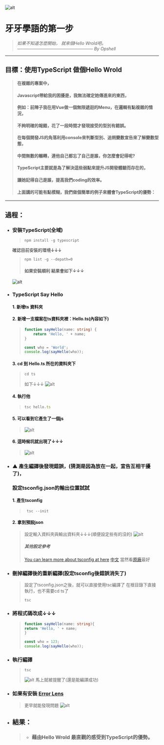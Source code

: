 ![alt](https://)

# 牙牙學語的第一步
> *如果不知道怎麼開始，*
> *就來個Hello Wrold吧。*
> *───────────────────────── By Opshell*
---
## 目標：使用TypeScript 做個Hello Wrold
   > #### 在複雜的專案中，
   > #### Javascript帶給我的困擾是，我無法確定她傳進來的東西，
   > #### 例如：前陣子我在用Vue做一個無限遞迴的Menu，在邏輯有點複雜的情況，
   > #### 不夠明確的報錯，花了一段時間才發現接受的型別有錯誤。
   > #### 在每個開發JS的角落利用console來判斷型別、追朔變數宣告來了解變數型態，
   > #### 中間無數的輾轉，連他自己都忘了自己是誰，你怎麼會記得呢?
   > #### TypeScript主要就是為了解決這些弱點來提升JS開發體驗而存在的，
   > #### 讓她記得自己是誰，提高我們coding的效率。
   > #### 上面講的可能有點模糊，我們做個簡單的例子來體會TypeScript的優勢：
---
## 過程：
- ### 安裝TypeScript(全域)
    > ```
    > npm install -g typescript
    > ```
    確認目前安裝的環境↓↓↓
    > ```
    > npm list -g --depath=0
    > ```
    > #### 如果安裝順利 結果會如下↓↓↓
    ![alt](https://)

- ### TypeScript Say Hello
    #### 1. 新增ts 資料夾
    #### 2. 新增一支檔案在ts資料夾裡：Hello.ts(內容如下)
    > ```typescript
    > function sayHello(name: string) {
    >     return 'Hello, ' + name;
    > }
    >
    > const who = 'World';
    > console.log(sayHello(who));
    > ```

    #### 3. cd 到 Hello.ts 所在的資料夾下
    > ```typescript
    > cd ts
    > ```
    > 如下↓↓↓
    ![alt](https://)

    #### 4. 執行他
    > ```typescript
    > tsc hello.ts
    > ```

    #### 5. 可以看到它產生了一個js
    > ![alt](https://)
    #### 6. 這時候坑就出現了↓↓↓
    > ![alt](https://)

- ### ▲ 產生編譯後發現錯誤，(猜測是因為放在一起，宣告互相干擾了)，
  ###   設定tsconfig.json的輸出位置試試
    #### 1. 產生tsconfig
    > ```
    >  tsc --init
    > ```
    #### 2. 拿到預設json
    > 設定輸入資料夾與輸出資料夾↓↓↓(順便設定些有的沒的)
    > ![alt](https://)
    > ##### 其他設定參考
    > [You can learn more about tsconfig at here](https://aka.ms/tsconfig)
    > [中文](https://iter01.com/469726.html)
    > 當然看[原廠](https://www.typescriptlang.org/tsconfig#exactOptionalPropertyTypes)最好

- ### 刪掉編譯後的重新編譯(設定tsconfig後錯誤消失了)
    > 設定了tsconfig.json之後，就可以直接使用tsc編譯了
    > 在根目錄下直接執行，也不需要cd ts了
    > ```
    > tsc
    > ```

- ### 將程式碼改成↓↓↓
    > ```TypeScript
    > function sayHello(name: string){
    > return 'Hello, ' + name;
    > }
    >
    > const who = 123;
    > console.log(sayHello(who));
    > ```
- ### 執行編譯
    > ```
    > tsc
    > ```
    > ![alt](https://)
    > 馬上就被提醒了(還是能編譯成功)

- ### 如果有安裝 [Error Lens](https://marketplace.visualstudio.com/items?itemName=usernamehw.errorlens)
    > 更早就能發現問題
    > ![alt](https://)

- ## 結果：
    > - ### 藉由Hello Wrold 最直觀的感受到TypeScript的優勢。

